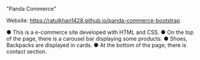 "Panda Commerce"

Website: https://ratulkhan1428.github.io/panda-commerce-bootstrap

● This is a e-commerce site developed with HTML and CSS.
● On the top of the page, there is a carousel bar displaying some products.
● Shoes, Backpacks are displayed in cards.
● At the bottom of the page, there is contact section.
